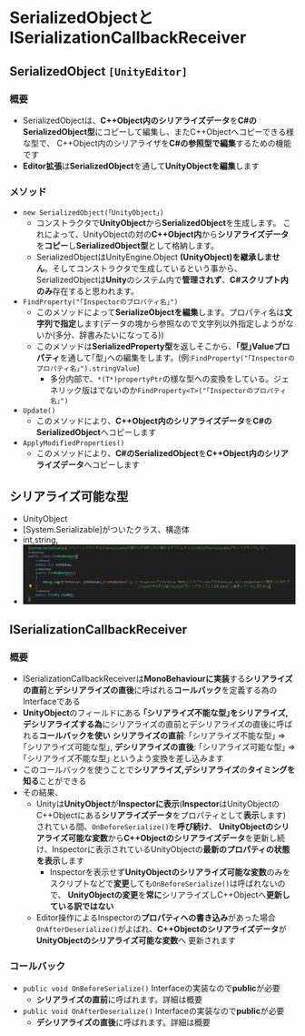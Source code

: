 # SerializedObjectとISerializationCallbackReceiver

## SerializedObject `[UnityEditor]`

### 概要

- SerializedObjectは、**C++Object内のシリアライズデータ**を**C#のSerializedObject型**にコピーして編集し、またC++Objectへコピーできる様な型で、
  C++Object内のシリアライザを**C#の参照型で編集**するための機能です
- **Editor拡張**は**SerializedObject**を通して**UnityObjectを編集**します

### メソッド

- `new SerializedObject(｢UnityObject｣)`
  - コンストラクタで**UnityObject**から**SerializedObject**を生成します。
  これによって、UnityObjectの対の**C++Object内**から**シリアライズデータ**を**コピー**し**SerializedObject型**として格納します。
  - SerializedObjectはUnityEngine.Object **(UnityObject)を継承しません**。そしてコンストラクタで生成しているという事から、
  SerializedObjectは**Unity**のシステム内で**管理されず**、**C#スクリプト内のみ**存在すると思われます。
- `FindProperty("｢Inspectorのプロパティ名｣")`
  - このメソッドによって**SerializeObjectを編集**します。プロパティ名は**文字列で指定**します(データの塊から参照なので文字列以外指定しようがないか(多分、辞書みたいになってる))
  - このメソッドは**SerializedProperty型**を返しそこから、**｢型｣Valueプロパティ**を通して｢型｣への編集をします。(例:`FindProperty("｢Inspectorのプロパティ名｣").stringValue`)
    - 多分内部で、`*(T*)propertyPtr`の様な型への変換をしている。ジェネリック版はでないのか`FindProperty<T>("｢Inspectorのプロパティ名｣")`
- `Update()`
  - このメソッドにより、**C++Object内のシリアライズデータ**を**C#のSerializedObject**へコピーします
- `ApplyModifiedProperties()`
  - このメソッドにより、**C#のSerializedObject**を**C++Object内のシリアライズデータ**へコピーします

## シリアライズ可能な型

- UnityObject
- [System.Serializable]がついたクラス、構造体
- int,string,
- ![ドメインリロードインスタンス再構築](画像/ドメインリロードインスタンス再構築.png)

## ISerializationCallbackReceiver

### 概要

- ISerializationCallbackReceiverは**MonoBehaviourに実装**する**シリアライズの直前**と**デシリアライズの直後**に呼ばれる**コールバック**を定義する為のInterfaceである
- **UnityObject**のフィールドにある **｢シリアライズ不能な型｣**を**シリアライズ,デシリアライズする為**にシリアライズの直前とデシリアライズの直後に呼ばれる**コールバックを使い**
**シリアライズの直前**: ｢シリアライズ不能な型｣ => ｢シリアライズ可能な型｣, **デシリアライズの直後**: ｢シリアライズ可能な型｣ => ｢シリアライズ不能な型｣
というよう変換を差し込みます
- このコールバックを使うことで**シリアライズ,デシリアライズ**の**タイミングを知る**ことができる
- その結果、
  - Unityは**UnityObject**が**Inspectorに表示**(**Inspector**はUnityObjectのC++Objectにある**シリアライズデータ**をプロパティとして**表示**します)
    されている間、`OnBeforeSerialize()`を**呼び続け**、
    **UnityObjectのシリアライズ可能な変数**から**C++Objectのシリアライズデータ**を更新し続け、Inspectorに表示されているUnityObjectの**最新のプロパティの状態を表示**します
    - Inspectorを表示せず**UnityObjectのシリアライズ可能な変数**のみをスクリプトなどで**変更**しても`OnBeforeSerialize()`は呼ばれないので、
    **UnityObjectの変更**を**常に**シリアライズしC++Objectへ**更新している訳ではない**
  - Editor操作によるInspectorの**プロパティへの書き込み**があった場合`OnAfterDeserialize()`がよばれ、**C++Objectのシリアライズデータ**が**UnityObjectのシリアライズ可能な変数**へ
    更新されます

### コールバック

- `public void OnBeforeSerialize()` Interfaceの実装なので**public**が必要
  - **シリアライズの直前**に呼ばれます。詳細は概要
- `public void OnAfterDeserialize()` Interfaceの実装なので**public**が必要
  - **デシリアライズの直後**に呼ばれます。詳細は概要
